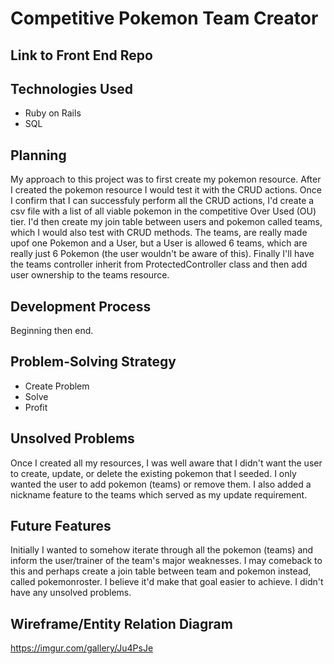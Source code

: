 # Competitive Pokemon Team Creator

## Link to Front End Repo


## Technologies Used
- Ruby on Rails
- SQL

## Planning

My approach to this project was to first create my pokemon resource. After I
created the pokemon resource I would test it with the CRUD actions. Once I
confirm that I can successfuly perform all the CRUD actions, I'd create a csv
file with a list of all viable pokemon in the competitive Over Used (OU) tier.
I'd then create my join table between users and pokemon called teams, which I
would also test with CRUD methods. The teams, are really made upof one Pokemon
and a User, but a User is allowed 6 teams, which are really just 6 Pokemon
(the user wouldn't be aware of this). Finally I'll have the teams controller
inherit from ProtectedController class and then add user ownership to the teams
resource.

## Development Process
Beginning then end.

## Problem-Solving Strategy
- Create Problem
- Solve
- Profit

## Unsolved Problems

Once I created all my resources, I was well aware that I didn't want the user to create, update, or delete the existing pokemon that I seeded.  I only wanted the
user to add pokemon (teams) or remove them.  I also added a nickname feature to
the teams which served as my update requirement.

## Future Features

Initially I wanted to somehow iterate through all the pokemon
(teams) and inform the user/trainer of the team's major weaknesses. I may
comeback to this and perhaps create a join table between team and pokemon
instead, called pokemonroster.  I believe it'd make that goal easier to achieve.
I didn't have any unsolved problems.

## Wireframe/Entity Relation Diagram
https://imgur.com/gallery/Ju4PsJe
